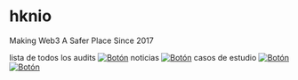 # hknio

Making Web3 A Safer Place Since 2017

lista de todos los audits
[![Botón](URL-de-la-imagen-del-botón)](https://hacken.io/audits/)
noticias
[![Botón](URL-de-la-imagen-del-botón)](https://hacken.io/category/network/)
casos de estudio
[![Botón](URL-de-la-imagen-del-botón)](https://hacken.io/category/case-studies/)
[![Botón](URL-de-la-imagen-del-botón)](URL-de-destino)
